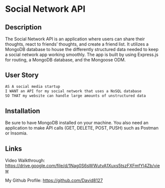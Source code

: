 # Social Network API

## Description

The Social Network API is an application where users can share their thoughts, react to friends’ thoughts, and create a friend list. It utilizes a MongoDB database to house the differently structured data needed to keep a social network app working smoothly. The app is built by using Express.js for routing, a MongoDB database, and the Mongoose ODM. 

## User Story

```md
AS A social media startup
I WANT an API for my social network that uses a NoSQL database
SO THAT my website can handle large amounts of unstructured data
```

## Installation

Be sure to have MongoDB installed on your machine. You also need an application to make API calls (GET, DELETE, POST, PUSH) such as Postman or Insomia. 

## Links

Video Walkthrough: https://drive.google.com/file/d/1Nag0S6sWWutvA1Xuxs5tszFXFmfYI4Zb/view

My Github Profile: https://github.com/David8127